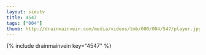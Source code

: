 ```yaml
--- 
layout: sieutv
title: 4547
tags: ["004"]
thumb: http://drainmainvein.com/media/videos/tmb/000/004/547/player.jpg
---
```

{% include drainmainvein key="4547" %} 
